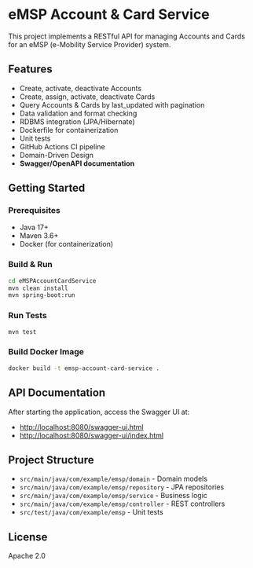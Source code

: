 # eMSP Account & Card Service

This project implements a RESTful API for managing Accounts and Cards for an eMSP (e-Mobility Service Provider) system.

## Features
- Create, activate, deactivate Accounts
- Create, assign, activate, deactivate Cards
- Query Accounts & Cards by last_updated with pagination
- Data validation and format checking
- RDBMS integration (JPA/Hibernate)
- Dockerfile for containerization
- Unit tests
- GitHub Actions CI pipeline
- Domain-Driven Design
- **Swagger/OpenAPI documentation**

## Getting Started

### Prerequisites
- Java 17+
- Maven 3.6+
- Docker (for containerization)

### Build & Run
```bash
cd eMSPAccountCardService
mvn clean install
mvn spring-boot:run
```

### Run Tests
```bash
mvn test
```

### Build Docker Image
```bash
docker build -t emsp-account-card-service .
```

## API Documentation

After starting the application, access the Swagger UI at:

- [http://localhost:8080/swagger-ui.html](http://localhost:8080/swagger-ui.html)
- [http://localhost:8080/swagger-ui/index.html](http://localhost:8080/swagger-ui/index.html)

## Project Structure
- `src/main/java/com/example/emsp/domain` - Domain models
- `src/main/java/com/example/emsp/repository` - JPA repositories
- `src/main/java/com/example/emsp/service` - Business logic
- `src/main/java/com/example/emsp/controller` - REST controllers
- `src/test/java/com/example/emsp` - Unit tests

## License
Apache 2.0
